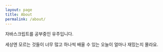 ```yaml
---
layout: page
title: About
permalink: /about/
---
```


자바스크립트를 공부중인 유주입니다.

세상엔 모르는 것들이 너무 많고 하나씩 배울 수 있는 오늘이 얼마나 재밌는지 몰라요.